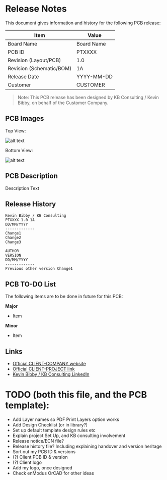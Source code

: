 # Release Notes

This document gives information and history for the following PCB release:

|Item                           |Value                          |
|-------------------------------|-------------------------------|
|Board Name                     |Board Name                     |
|PCB ID                         |PTXXXX                         |
|Revision (Layout/PCB)          |1.0                            |
|Revision (Schematic/BOM)       |1A                             |
|Release Date                   |YYYY-MM-DD                     |
|Customer                       |CUSTOMER                       |

> Note: This PCB release has been designed by KB Consulting / Kevin Bibby, on behalf of the Customer Company.

## PCB Images

Top View:

![alt text][image_top]

Bottom View:

![alt text][image_bottom]

[image_top]: images/ptxxxx_boardname_top.png "Top View"
[image_bottom]: images/ptxxxx_boardname_bottom.png "Bottom View"


## PCB Description

Description Text

## Release History

```
Kevin Bibby / KB Consulting
PTXXXX 1.0 1A
DD/MM/YYYY
-------------
Change1
Change2
Change3
```

```
AUTHOR
VERSION
DD/MM/YYYY
-------------
Previous other version Change1
```

## PCB TO-DO List

The following items are to be done in future for this PCB:

**Major**
- Item

**Minor**
- Item

## Links

- [Official CLIENT-COMPANY website](https://www.CLIENT-COMPANY.com/)
- [Official CLIENT-PROJECT link](https://www.CLIENT-PROJECT.com/)
- [Kevin Bibby / KB Consulting LinkedIn](https://www.linkedin.com/in/kevinbibby/)


# TODO (both this file, and the PCB template):
- Add Layer names so PDF Print Layers option works
- Add Design Checklist (or in library?)
- Set up default template design rules etc
- Explain project Set Up, and KB consulting involvement
- Release notice/ECN file?
- Release history file? Including explaining handover and version heritage
- Sort out my PCB ID & versions
- (?) Client PCB ID & version
- (?) Client logo
- Add my logo, once designed
- Check enModus OrCAD for other ideas
